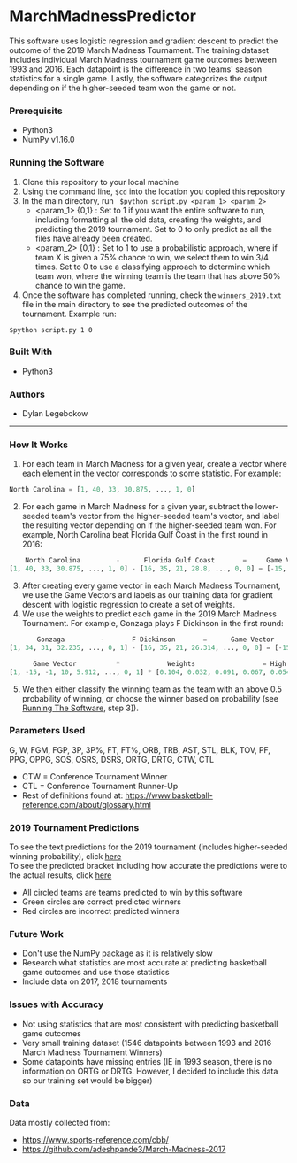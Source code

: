 # MarchMadnessPredictor
This software uses logistic regression and gradient descent to predict the outcome of the 2019 March Madness Tournament. The training dataset includes individual March Madness tournament game outcomes between 1993 and 2016. Each datapoint is the difference in two teams' season statistics for a single game. Lastly, the software categorizes the output depending on if the higher-seeded team won the game or not.

### Prerequisits
- Python3
- NumPy v1.16.0

### Running the Software
1. Clone this repository to your local machine
2. Using the command line, ``` $cd ``` into the location you copied this repository
3. In the main directory, run ``` $python script.py <param_1> <param_2>```<br>
	- <param_1> {0,1} : Set to 1 if you want the entire software to run, including formatting all the old data, creating the weights, and predicting the 2019 tournament. Set to 0 to only predict as all the files have already been created.<br>
	- <param_2> {0,1} : Set to 1 to use a probabilistic approach, where if team X is given a 75% chance to win, we select them to win 3/4 times. Set to 0 to use a classifying approach to determine which team won, where the winning team is the team that has above 50% chance to win the game. 
4. Once the software has completed running, check the ```winners_2019.txt``` file in the main directory to see the predicted outcomes of the tournament. Example run: 
```ShellSession
$python script.py 1 0
```

### Built With
- Python3

### Authors
- Dylan Legebokow

---

### How It Works
1. For each team in March Madness for a given year, create a vector where each element in the vector corresponds to some statistic. For example:<br>
```python
North Carolina = [1, 40, 33, 30.875, ..., 1, 0]
```
2. For each game in March Madness for a given year, subtract the lower-seeded team's vector from the higher-seeded team's vector, and label the resulting vector depending on if the higher-seeded team won. For example, North Carolina beat Florida Gulf Coast in the first round in 2016:<br>
```python
	North Carolina 	       -      Florida Gulf Coast       = 	 Game Vector	        Label
[1, 40, 33, 30.875, ..., 1, 0] - [16, 35, 21, 28.8, ..., 0, 0] = [-15, 5, 12, 2.075, ... 1, 0]   [1]
```
3. After creating every game vector in each March Madness Tournament, we use the Game Vectors and labels as our training data for gradient descent with logistic regression to create a set of weights.
4. We use the weights to predict each game in the 2019 March Madness Tournament. For example, Gonzaga plays F Dickinson in the first round:
```python
	   Gonzaga	       -	   F Dickinson		 = 	    Game Vector
[1, 34, 31, 32.235, ..., 0, 1] - [16, 35, 21, 26.314, ..., 0, 0] = [-15, -1, 10, 5.912, ..., 0, 1]

	  Game Vector 		   * 			Weights				    = High Seed Wins %
[1, -15, -1, 10, 5.912, ..., 0, 1] * [0.104, 0.032, 0.091, 0.067, 0.054, ..., 0.043, 0.061] = 	   0.982
```
5. We then either classify the winning team as the team with an above 0.5 probability of winning, or choose the winner based on probability (see [Running The Software](#running-the-software), step 3]).

### Parameters Used
G, W, FGM, FGP, 3P, 3P%, FT, FT%, ORB, TRB, AST, STL, BLK, TOV, PF, PPG, OPPG, SOS, OSRS, DSRS, ORTG, DRTG, CTW, CTL
- CTW = Conference Tournament Winner
- CTL = Conference Tournament Runner-Up
- Rest of definitions found at:
https://www.basketball-reference.com/about/glossary.html

### 2019 Tournament Predictions
To see the text predictions for the 2019 tournament (includes higher-seeded winning probability), click [here](https://github.com/dylanlegebokow/MarchMadnessPredictor/blob/master/winners_2019.txt)<br>
To see the predicted bracket including how accurate the predictions were to the actual results, click [here](https://github.com/dylanlegebokow/MarchMadnessPredictor/blob/master/2019_Predictions.jpg)<br>
- All circled teams are teams predicted to win by this software
- Green circles are correct predicted winners
- Red circles are incorrect predicted winners

### Future Work
- Don't use the NumPy package as it is relatively slow
- Research what statistics are most accurate at predicting basketball game outcomes and use those statistics
- Include data on 2017, 2018 tournaments

### Issues with Accuracy
- Not using statistics that are most consistent with predicting basketball game outcomes
- Very small training dataset (1546 datapoints between 1993 and 2016 March Madness Tournament Winners)
- Some datapoints have missing entries (IE in 1993 season, there is no information on ORTG or DRTG. However, I decided to include this data so our training set would be bigger) 

### Data
Data mostly collected from:
- https://www.sports-reference.com/cbb/
- https://github.com/adeshpande3/March-Madness-2017
